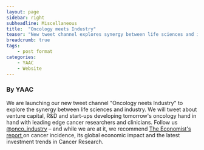 ```yaml
---
layout: page
sidebar: right
subheadline: Miscellaneous
title:  "Oncology meets Industry"
teaser: "New tweet channel explores synergy between life sciences and industry"
breadcrumb: true
tags:
    - post format
categories:
    - YAAC
    - Website
---
```

### By YAAC  

We are launching our new tweet channel "Oncology neets Industry" to explore the synergy between life sciences and industry. We will tweet about venture capital, R&D and start-ups developing tomorrow's oncology hand in hand with leading edge cancer researchers and clinicians. Follow us <a href="https://twitter.com/onco_industry" target="_blank">@onco_industry</a> – and while we are at it, we recommend <a href="https://www.economist.com/news/finance-and-economics/21736176-progress-developing-treatments-makes-oncology-research-favourite" target="_blank">The Economist's report </a>on cancer incidence, its global economic impact and the latest investment trends in Cancer Research. 

